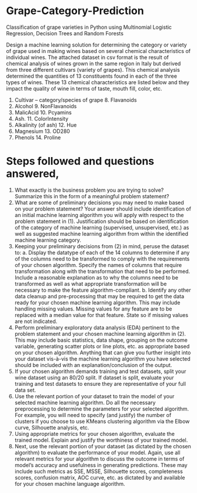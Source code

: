 # Grape-Category-Prediction
Classification of grape varieties in Python using Multinomial Logistic Regression, Decision Trees and Random Forests

Design a machine learning solution for determining the category or variety of grape used in making wines based on several chemical characteristics of individual wines. The attached dataset in csv format is the result of chemical analysis of wines grown in the same region in Italy but derived from three different cultivars (variety of grapes). This chemical analysis determined the quantities of 13 constituents found in each of the three types of wines. These 13 chemical characteristics are listed below and they impact the quality of wine in terms of taste, mouth fill, color, etc. 

1.	Cultivar – category/species of grape	8. 	Flavanoids
2.	Alcohol		9. 	NonFlavanoids
3.	MalicAcid		 10.  	Pcyamins
4.	Ash. 		11.	ColorIntensity
5.	Alkalinity (of ash)		12. 	Hue
6.	Magnesium 		13.	OD280
7.	Phenols 		14.	Proline

# Steps followed and questions answered,

1.	What exactly is the business problem you are trying to solve?  Summarize this in the form of a meaningful problem statement? 
2.	What are some of preliminary decisions you may need to make based on your problem statement? Your answer should include identification of an initial machine learning algorithm you will apply with respect to the problem statement in (1). Justification should be based on identification of the category of machine learning (supervised, unsupervised, etc.) as well as suggested machine learning algorithm from within the identified machine learning category. 
3.	Keeping your preliminary decisions from (2) in mind, peruse the dataset to:
a.	Display the datatype of each of the 14 columns to determine if any of the columns need to be transformed to comply with the requirements of your chosen algorithm. Specify the names of columns that require transformation along with the transformation that need to be performed. Include a reasonable explanation as to why the columns need to be transformed as well as what appropriate transformation will be necessary to make the feature algorithm-compliant.
b.	Identify any other data cleanup and pre-processing that may be required to get the data ready for your chosen machine learning algorithm. This may include handling missing values. Missing values for any feature are to be replaced with a median value for that feature. State so if missing values are not indicated. 
4.	Perform preliminary exploratory data analysis (EDA) pertinent to the problem statement and your chosen machine learning algorithm in (2). This may include basic statistics, data shape, grouping on the outcome variable, generating scatter plots or line plots, etc. as appropriate based on your chosen algorithm. Anything that can give you further insight into your dataset vis-à-vis the machine learning algorithm you have selected should be included with an explanation/conclusion of the output. 
5.	If your chosen algorithm demands training and test datasets, split your wine dataset using an 80/20 split. If dataset is split, evaluate your training and test datasets to ensure they are representative of your full data set. 
6.	Use the relevant portion of your dataset to train the model of your selected machine learning algorithm. Do all the necessary preprocessing to determine the parameters for your selected algorithm. For example, you will need to specify (and justify) the number of clusters if you choose to use KMeans clustering algorithm via the Elbow curve, Silhouette analysis, etc. 
7.	Using appropriate metrics for your chosen algorithm, evaluate the trained model. Explain and justify the worthiness of your trained model. 
8.	Next, use the relevant portion of your dataset (as dictated by the chosen algorithm) to evaluate the performance of your model. Again, use all relevant metrics for your algorithm to discuss the outcome in terms of model’s accuracy and usefulness in generating predictions. These may include such metrics as SSE, MSSE, Silhouette scores, completeness scores, confusion matrix, AOC curve, etc. as dictated by and available for your chosen machine language algorithm. 


